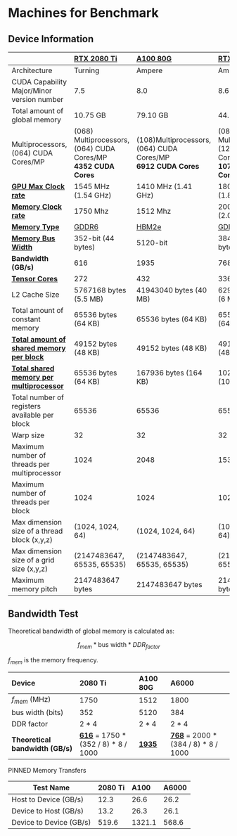 # Machines for Benchmark

## Device Information

||[RTX 2080 Ti](https://www.techpowerup.com/gpu-specs/geforce-rtx-2080-ti.c3305)|[A100 80G](https://www.techpowerup.com/gpu-specs/a100-pcie-80-gb.c3821)|[RTX A6000](https://www.techpowerup.com/gpu-specs/rtx-a6000.c3686)|
|:--|:--|:--|:--|
|Architecture|Turning|Ampere|Ampere|
|CUDA Capability Major/Minor version number|7.5|8.0|8.6|
|Total amount of global memory|10.75 GB|79.10 GB|44.55 GB|
|Multiprocessors, (064) CUDA Cores/MP|(068) Multiprocessors, (064) CUDA Cores/MP<br>**4352 CUDA Cores**|(108)Multiprocessors, (064) CUDA Cores/MP<br>**6912 CUDA Cores**|(084) Multiprocessors, (128) CUDA Cores/MP<br>**10752 CUDA Cores**|
|**<ins>GPU Max Clock rate</ins>**|1545 MHz (1.54 GHz)|1410 MHz (1.41 GHz)|1800 MHz (1.80 GHz)|
|**<ins>Memory Clock rate</ins>**|1750 Mhz|1512 Mhz|2000 MHz (2.00 GHz)|
|**<ins>Memory Type</ins>**|[GDDR6](https://en.wikipedia.org/wiki/GDDR6_SDRAM)|[HBM2e](https://en.wikipedia.org/wiki/High_Bandwidth_Memory)|[GDDR6](https://en.wikipedia.org/wiki/GDDR6_SDRAM)|
|**<ins>Memory Bus Width</ins>**|352-bit (44 bytes)|5120-bit|384-bit (48 bytes)|
|**Bandwidth (GB/s)**|616|1935|768|
|**<ins>Tensor Cores</ins>**|272|432|336|
|L2 Cache Size|5767168 bytes (5.5 MB)|41943040 bytes (40 MB)|6291456 bytes (6 MB)|
|Total amount of constant memory|65536 bytes (64 KB)|65536 bytes (64 KB)|65536 bytes (64 KB)|
|<ins>**Total amount of shared memory per block**</ins>|49152 bytes (48 KB)|49152 bytes (48 KB)|49152 bytes (48KB)|
|<ins>**Total shared memory per multiprocessor**</ins>|65536 bytes (64 KB)|167936 bytes (164 KB)|102400 bytes (100 KB)|
|Total number of registers available per block|65536|65536|65536|
|Warp size|32|32|32|
|Maximum number of threads per multiprocessor|1024|2048|1536|
|Maximum number of threads per block|1024|1024|1024|
|Max dimension size of a thread block (x,y,z)|(1024, 1024, 64)|(1024, 1024, 64)|(1024, 1024, 64)|
|Max dimension size of a grid size    (x,y,z)|(2147483647, 65535, 65535)|(2147483647, 65535, 65535)|(2147483647, 65535, 65535)
|Maximum memory pitch|2147483647 bytes|2147483647 bytes|2147483647 bytes|

## Bandwidth Test

Theoretical bandwidth of global memory is calculated as:

$$f_{mem} * \text{bus width} * DDR_{factor}$$

$f_{mem}$ is the memory frequency.

|Device|2080 Ti|A100 80G|A6000|
|:--|:--|:--|:--|
|$f_{mem}$ (MHz)|1750|1512|1800|
|bus width (bits)|352|5120|384|
|DDR factor|2 * 4|2 * 4|2 * 4|
|**Theoretical bandwidth (GB/s)**| **<ins>616</ins>** = 1750 * (352 / 8) * 8 / 1000 |**<ins>1935</ins>**| **<ins>768</ins>** = 2000 * (384 / 8) * 8 / 1000 |

PINNED Memory Transfers

|Test Name|2080 Ti|A100|A6000|
|--|:--|:--|:--|
|Host to Device (GB/s)|12.3|26.6|26.2|
|Device to Host (GB/s)|13.2|26.3|26.1|
|Device to Device (GB/s)|519.6|1321.1|568.6|
